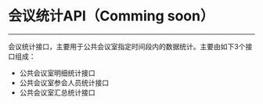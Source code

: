 # 会议统计API（Comming soon）

---

会议统计接口，主要用于公共会议室指定时间段内的数据统计。主要由如下3个接口组成：

* 公共会议室明细统计接口
* 公共会议室参会人员统计接口
* 公共会议室汇总统计接口



